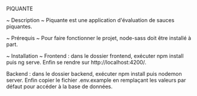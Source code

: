 PIQUANTE

~ Description ~	
Piquante est une application d'évaluation de sauces piquantes.

~ Prérequis ~
Pour faire fonctionner le projet, node-sass doit être installé à part.

~ Installation ~
Frontend : dans le dossier frontend, exécuter npm install puis ng serve.
Enfin se rendre sur http://localhost:4200/.

Backend : dans le dossier backend, exécuter npm install puis nodemon server.
Enfin copier le fichier .env.example en remplaçant les valeurs par défaut pour accéder à la base de données. 
